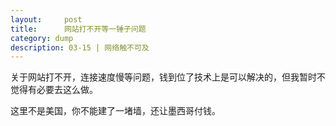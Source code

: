 ```yaml
---
layout:     post
title:      网站打不开等一锤子问题
category: dump
description: 03-15 | 网络触不可及
---
```


关于网站打不开，连接速度慢等问题，钱到位了技术上是可以解决的，但我暂时不觉得有必要去这么做。

这里不是美国，你不能建了一堵墙，还让墨西哥付钱。
